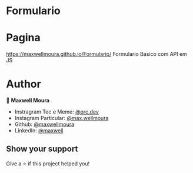 # Formulario
# Pagina
 https://maxwellmoura.github.io/Formulario/
 Formulario Basico com API em JS


# Author

👤 **Maxwell Moura**

- Instragram Tec e Meme: [@orc.dev](https://www.instagram.com/orc.dev/)
- Instagram Particular: [@max.wellmoura](https://www.instagram.com/max.wellmoura)
- Github: [@maxwellmoura](https://github.com/maxwellmoura)
- LinkedIn: [@maxwell](https://www.linkedin.com/in/maxwell-moura-80a33a6b/)

## Show your support

Give a ⭐️ if this project helped you!
